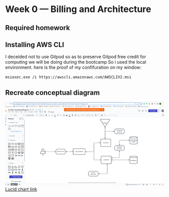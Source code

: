 # Week 0 — Billing and Architecture

## Required homework

## Installing AWS CLI 


I deceided not to use Gitpod so as to preserve Gitpod free credit for computing we will be doing during the bootcamp
So i used the local environment.
here is the proof of my confifuration on my window:


```
msiexec.exe /i https://awscli.amazonaws.com/AWSCLIV2.msi
```














## Recreate conceptual diagram

![Conceptual diagram](Assets/Conceptual-diagram-week-0.png)
[Lucid chart link](https://lucid.app/lucidchart/722461c4-e0ee-4315-988f-7d3c0344f854/edit?viewport_loc=-205%2C-381%2C2219%2C1055%2C0_0&invitationId=inv_e695b989-c290-4779-b055-81a430b3c811)
